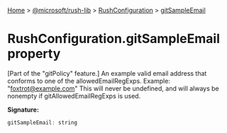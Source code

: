 [Home](./index) &gt; [@microsoft/rush-lib](./rush-lib.md) &gt; [RushConfiguration](./rush-lib.rushconfiguration.md) &gt; [gitSampleEmail](./rush-lib.rushconfiguration.gitsampleemail.md)

# RushConfiguration.gitSampleEmail property

\[Part of the "gitPolicy" feature.\] An example valid email address that conforms to one of the allowedEmailRegExps. Example: "foxtrot@example.com" This will never be undefined, and will always be nonempty if gitAllowedEmailRegExps is used.

**Signature:**
```javascript
gitSampleEmail: string
```

